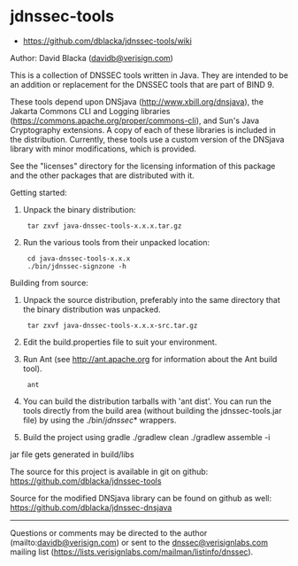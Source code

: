 # jdnssec-tools

* https://github.com/dblacka/jdnssec-tools/wiki

Author: David Blacka (davidb@verisign.com)

This is a collection of DNSSEC tools written in Java.  They are intended to be an addition or replacement for the DNSSEC tools that are part of BIND 9.

These tools depend upon DNSjava (http://www.xbill.org/dnsjava), the Jakarta Commons CLI and Logging libraries (https://commons.apache.org/proper/commons-cli), and Sun's Java Cryptography extensions.  A copy of each of these libraries is included in the distribution.  Currently, these tools use a custom version of the DNSjava library with minor modifications, which is provided.

See the "licenses" directory for the licensing information of this package and the other packages that are distributed with it.

Getting started:

1. Unpack the binary distribution:

        tar zxvf java-dnssec-tools-x.x.x.tar.gz

2. Run the various tools from their unpacked location:

        cd java-dnssec-tools-x.x.x
        ./bin/jdnssec-signzone -h


Building from source:

1. Unpack the source distribution, preferably into the same directory that the binary distribution was unpacked.

        tar zxvf java-dnssec-tools-x.x.x-src.tar.gz

2. Edit the build.properties file to suit your environment.
3. Run Ant (see http://ant.apache.org for information about the Ant build tool).

        ant

4. You can build the distribution tarballs with 'ant dist'.  You can run the tools directly from the build area (without building the jdnssec-tools.jar file) by using the ./bin/_jdnssec_* wrappers.

5. Build the project using gradle
./gradlew clean
./gradlew assemble -i

jar file gets generated in build/libs

The source for this project is available in git on github: https://github.com/dblacka/jdnssec-tools

Source for the modified DNSjava library can be found on github as well: https://github.com/dblacka/jdnssec-dnsjava

---

Questions or comments may be directed to the author (mailto:davidb@verisign.com) or sent to the dnssec@verisignlabs.com mailing list (https://lists.verisignlabs.com/mailman/listinfo/dnssec).
